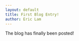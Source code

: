 ```yaml
---
layout: default
title: First Blog Entry!
author: Eric Lam
---
```

The blog has finally been posted!
